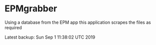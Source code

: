 # EPMgrabber
Using a database from the EPM app this application scrapes the files as required


Latest backup: Sun Sep 1 11:38:02 UTC 2019
